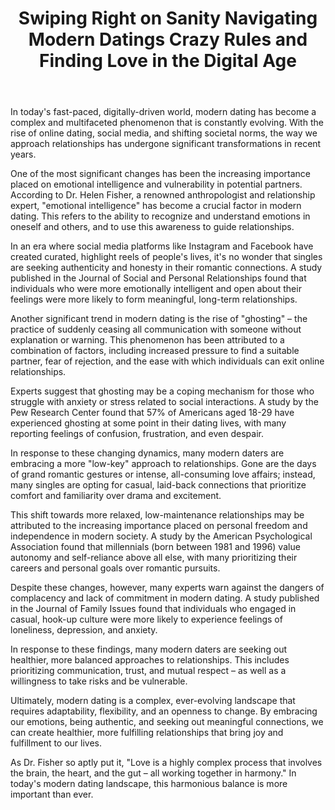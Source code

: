 ﻿---
title: "Swiping Right on Sanity Navigating Modern Datings Crazy Rules and Finding Love in the Digital Age"
description: "Explore the science of love, relationships, and human connection with expert insights into romance, dating psychology, and building meaningful bonds."
pubDate: 2025-07-01
category: "love"
tags: []
image: "/assets/blog-placeholder-1.svg"
---

In today's fast-paced, digitally-driven world, modern dating has become a complex and multifaceted phenomenon that is constantly evolving. With the rise of online dating, social media, and shifting societal norms, the way we approach relationships has undergone significant transformations in recent years.

One of the most significant changes has been the increasing importance placed on emotional intelligence and vulnerability in potential partners. According to Dr. Helen Fisher, a renowned anthropologist and relationship expert, "emotional intelligence" has become a crucial factor in modern dating. This refers to the ability to recognize and understand emotions in oneself and others, and to use this awareness to guide relationships.

In an era where social media platforms like Instagram and Facebook have created curated, highlight reels of people's lives, it's no wonder that singles are seeking authenticity and honesty in their romantic connections. A study published in the Journal of Social and Personal Relationships found that individuals who were more emotionally intelligent and open about their feelings were more likely to form meaningful, long-term relationships.

Another significant trend in modern dating is the rise of "ghosting" – the practice of suddenly ceasing all communication with someone without explanation or warning. This phenomenon has been attributed to a combination of factors, including increased pressure to find a suitable partner, fear of rejection, and the ease with which individuals can exit online relationships.

Experts suggest that ghosting may be a coping mechanism for those who struggle with anxiety or stress related to social interactions. A study by the Pew Research Center found that 57% of Americans aged 18-29 have experienced ghosting at some point in their dating lives, with many reporting feelings of confusion, frustration, and even despair.

In response to these changing dynamics, many modern daters are embracing a more "low-key" approach to relationships. Gone are the days of grand romantic gestures or intense, all-consuming love affairs; instead, many singles are opting for casual, laid-back connections that prioritize comfort and familiarity over drama and excitement.

This shift towards more relaxed, low-maintenance relationships may be attributed to the increasing importance placed on personal freedom and independence in modern society. A study by the American Psychological Association found that millennials (born between 1981 and 1996) value autonomy and self-reliance above all else, with many prioritizing their careers and personal goals over romantic pursuits.

Despite these changes, however, many experts warn against the dangers of complacency and lack of commitment in modern dating. A study published in the Journal of Family Issues found that individuals who engaged in casual, hook-up culture were more likely to experience feelings of loneliness, depression, and anxiety.

In response to these findings, many modern daters are seeking out healthier, more balanced approaches to relationships. This includes prioritizing communication, trust, and mutual respect – as well as a willingness to take risks and be vulnerable.

Ultimately, modern dating is a complex, ever-evolving landscape that requires adaptability, flexibility, and an openness to change. By embracing our emotions, being authentic, and seeking out meaningful connections, we can create healthier, more fulfilling relationships that bring joy and fulfillment to our lives.

As Dr. Fisher so aptly put it, "Love is a highly complex process that involves the brain, the heart, and the gut – all working together in harmony." In today's modern dating landscape, this harmonious balance is more important than ever.
